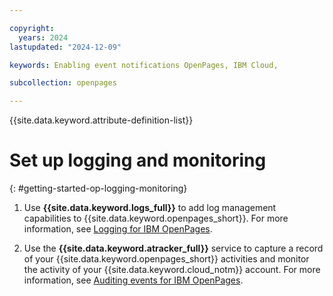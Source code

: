 ```yaml
---

copyright:
  years: 2024
lastupdated: "2024-12-09"

keywords: Enabling event notifications OpenPages, IBM Cloud,

subcollection: openpages

---
```


{{site.data.keyword.attribute-definition-list}}

# Set up logging and monitoring
{: #getting-started-op-logging-monitoring}

1. Use **{{site.data.keyword.logs_full}}** to add log management capabilities to {{site.data.keyword.openpages_short}}. 
For more information, see [Logging for IBM OpenPages](/docs/openpages?topic=openpages-logging).

2. Use the **{{site.data.keyword.atracker_full}}** service to capture a record of your {{site.data.keyword.openpages_short}} activities and 
monitor the activity of your {{site.data.keyword.cloud_notm}} account. 
For more information, see [Auditing events for IBM OpenPages](/docs/openpages?topic=openpages-at_events).
